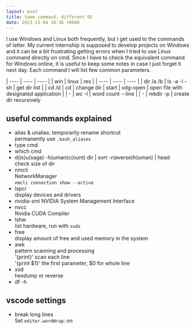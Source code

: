 ```yaml
---
layout: post
title: Same command, different OS
date: 2021-11-04 18:36 +0800
---
```


I use Windows and Linux both frequently, but I get used to the commands of latter. My current internship is supposed to develop
projects on Windows and it can be a bit frustrating getting errors when I tried to use Linux command directly on cmd. 
Since I have to check the equivalent command for Windows online, it is useful to keep some notes in case I just forget it next day.
Each command I will list few common parameters.

| ---- | ---- | ---- |
| win | linux | res |
| ---- | ---- | ---- |
| dir /a /b  | ls -a -l -sh | get dir list |
| cd /d | cd | change dir 
| start | xdg-open | open file with designated application |
| - | wc -l | word count --line |
| - | mkdir -p | create dir recursively



## useful commands explained 
- alias & unalias: temporarily rename shortcut  
  permanently use `.bash_aliases`
- type cmd
- which cmd
- d(is)u(sage) -h(uman)c(ount) dir | sort -r(everse)h(uman) | head  
  check size of dir
- nmcli  
  NetworkManager  
  `nmcli connection show --active`
- lspci  
  display devices and drivers
- nvidia-smi
  NVIDIA System Management Interface  
- nvcc  
  Nvidia CUDA Compiler  
- lshw  
  list hardware, run with `sudo`  
- free  
  display amount of free and used memory in the system
- awk  
  pattern scanning and processing  
  '{print}'    scan each line  
  '{print $1}'    the first parameter, $0 for whole line  
- xxd  
  hexdump or reverse  
- df -h


## vscode settings
- break long lines  
  Set `editor.wordWrap`: on
